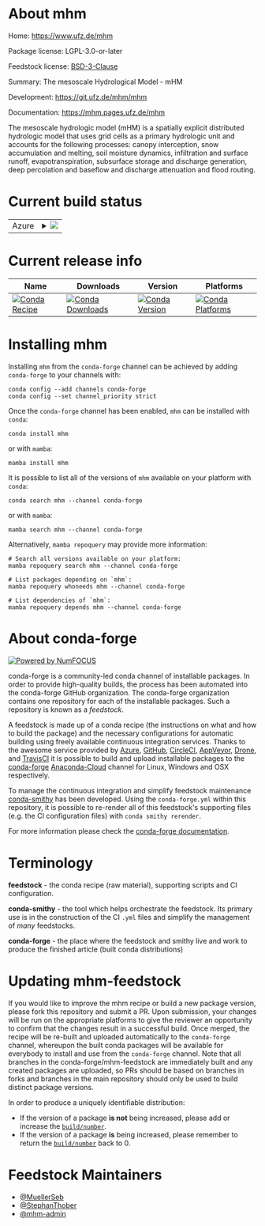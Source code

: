 About mhm
=========

Home: https://www.ufz.de/mhm

Package license: LGPL-3.0-or-later

Feedstock license: [BSD-3-Clause](https://github.com/conda-forge/mhm-feedstock/blob/main/LICENSE.txt)

Summary: The mesoscale Hydrological Model - mHM

Development: https://git.ufz.de/mhm/mhm

Documentation: https://mhm.pages.ufz.de/mhm

The mesoscale hydrologic model (mHM) is a spatially explicit distributed
hydrologic model that uses grid cells as a primary hydrologic unit
and accounts for the following processes: canopy interception,
snow accumulation and melting, soil moisture dynamics, infiltration and surface runoff,
evapotranspiration, subsurface storage and discharge generation,
deep percolation and baseflow and discharge attenuation and flood routing.


Current build status
====================


<table>
    
  <tr>
    <td>Azure</td>
    <td>
      <details>
        <summary>
          <a href="https://dev.azure.com/conda-forge/feedstock-builds/_build/latest?definitionId=13493&branchName=main">
            <img src="https://dev.azure.com/conda-forge/feedstock-builds/_apis/build/status/mhm-feedstock?branchName=main">
          </a>
        </summary>
        <table>
          <thead><tr><th>Variant</th><th>Status</th></tr></thead>
          <tbody><tr>
              <td>linux_64</td>
              <td>
                <a href="https://dev.azure.com/conda-forge/feedstock-builds/_build/latest?definitionId=13493&branchName=main">
                  <img src="https://dev.azure.com/conda-forge/feedstock-builds/_apis/build/status/mhm-feedstock?branchName=main&jobName=linux&configuration=linux_64_" alt="variant">
                </a>
              </td>
            </tr><tr>
              <td>osx_64</td>
              <td>
                <a href="https://dev.azure.com/conda-forge/feedstock-builds/_build/latest?definitionId=13493&branchName=main">
                  <img src="https://dev.azure.com/conda-forge/feedstock-builds/_apis/build/status/mhm-feedstock?branchName=main&jobName=osx&configuration=osx_64_" alt="variant">
                </a>
              </td>
            </tr><tr>
              <td>osx_arm64</td>
              <td>
                <a href="https://dev.azure.com/conda-forge/feedstock-builds/_build/latest?definitionId=13493&branchName=main">
                  <img src="https://dev.azure.com/conda-forge/feedstock-builds/_apis/build/status/mhm-feedstock?branchName=main&jobName=osx&configuration=osx_arm64_" alt="variant">
                </a>
              </td>
            </tr>
          </tbody>
        </table>
      </details>
    </td>
  </tr>
</table>

Current release info
====================

| Name | Downloads | Version | Platforms |
| --- | --- | --- | --- |
| [![Conda Recipe](https://img.shields.io/badge/recipe-mhm-green.svg)](https://anaconda.org/conda-forge/mhm) | [![Conda Downloads](https://img.shields.io/conda/dn/conda-forge/mhm.svg)](https://anaconda.org/conda-forge/mhm) | [![Conda Version](https://img.shields.io/conda/vn/conda-forge/mhm.svg)](https://anaconda.org/conda-forge/mhm) | [![Conda Platforms](https://img.shields.io/conda/pn/conda-forge/mhm.svg)](https://anaconda.org/conda-forge/mhm) |

Installing mhm
==============

Installing `mhm` from the `conda-forge` channel can be achieved by adding `conda-forge` to your channels with:

```
conda config --add channels conda-forge
conda config --set channel_priority strict
```

Once the `conda-forge` channel has been enabled, `mhm` can be installed with `conda`:

```
conda install mhm
```

or with `mamba`:

```
mamba install mhm
```

It is possible to list all of the versions of `mhm` available on your platform with `conda`:

```
conda search mhm --channel conda-forge
```

or with `mamba`:

```
mamba search mhm --channel conda-forge
```

Alternatively, `mamba repoquery` may provide more information:

```
# Search all versions available on your platform:
mamba repoquery search mhm --channel conda-forge

# List packages depending on `mhm`:
mamba repoquery whoneeds mhm --channel conda-forge

# List dependencies of `mhm`:
mamba repoquery depends mhm --channel conda-forge
```


About conda-forge
=================

[![Powered by
NumFOCUS](https://img.shields.io/badge/powered%20by-NumFOCUS-orange.svg?style=flat&colorA=E1523D&colorB=007D8A)](https://numfocus.org)

conda-forge is a community-led conda channel of installable packages.
In order to provide high-quality builds, the process has been automated into the
conda-forge GitHub organization. The conda-forge organization contains one repository
for each of the installable packages. Such a repository is known as a *feedstock*.

A feedstock is made up of a conda recipe (the instructions on what and how to build
the package) and the necessary configurations for automatic building using freely
available continuous integration services. Thanks to the awesome service provided by
[Azure](https://azure.microsoft.com/en-us/services/devops/), [GitHub](https://github.com/),
[CircleCI](https://circleci.com/), [AppVeyor](https://www.appveyor.com/),
[Drone](https://cloud.drone.io/welcome), and [TravisCI](https://travis-ci.com/)
it is possible to build and upload installable packages to the
[conda-forge](https://anaconda.org/conda-forge) [Anaconda-Cloud](https://anaconda.org/)
channel for Linux, Windows and OSX respectively.

To manage the continuous integration and simplify feedstock maintenance
[conda-smithy](https://github.com/conda-forge/conda-smithy) has been developed.
Using the ``conda-forge.yml`` within this repository, it is possible to re-render all of
this feedstock's supporting files (e.g. the CI configuration files) with ``conda smithy rerender``.

For more information please check the [conda-forge documentation](https://conda-forge.org/docs/).

Terminology
===========

**feedstock** - the conda recipe (raw material), supporting scripts and CI configuration.

**conda-smithy** - the tool which helps orchestrate the feedstock.
                   Its primary use is in the construction of the CI ``.yml`` files
                   and simplify the management of *many* feedstocks.

**conda-forge** - the place where the feedstock and smithy live and work to
                  produce the finished article (built conda distributions)


Updating mhm-feedstock
======================

If you would like to improve the mhm recipe or build a new
package version, please fork this repository and submit a PR. Upon submission,
your changes will be run on the appropriate platforms to give the reviewer an
opportunity to confirm that the changes result in a successful build. Once
merged, the recipe will be re-built and uploaded automatically to the
`conda-forge` channel, whereupon the built conda packages will be available for
everybody to install and use from the `conda-forge` channel.
Note that all branches in the conda-forge/mhm-feedstock are
immediately built and any created packages are uploaded, so PRs should be based
on branches in forks and branches in the main repository should only be used to
build distinct package versions.

In order to produce a uniquely identifiable distribution:
 * If the version of a package **is not** being increased, please add or increase
   the [``build/number``](https://docs.conda.io/projects/conda-build/en/latest/resources/define-metadata.html#build-number-and-string).
 * If the version of a package **is** being increased, please remember to return
   the [``build/number``](https://docs.conda.io/projects/conda-build/en/latest/resources/define-metadata.html#build-number-and-string)
   back to 0.

Feedstock Maintainers
=====================

* [@MuellerSeb](https://github.com/MuellerSeb/)
* [@StephanThober](https://github.com/StephanThober/)
* [@mhm-admin](https://github.com/mhm-admin/)

